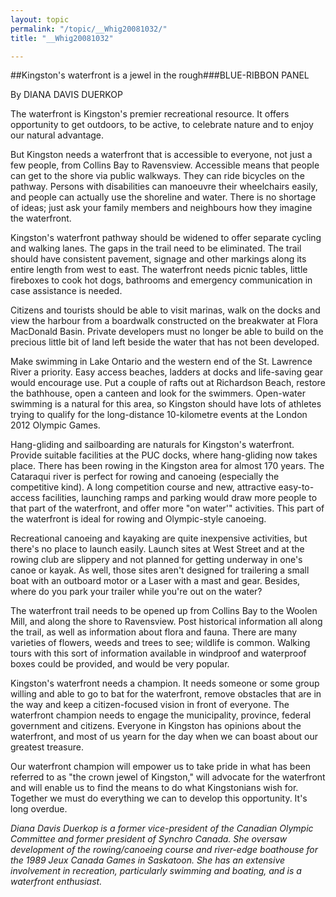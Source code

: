 ```yaml
---
layout: topic
permalink: "/topic/__Whig20081032/"
title: "__Whig20081032"

---
```


##Kingston's waterfront is a jewel in the rough###BLUE-RIBBON PANEL

By DIANA DAVIS DUERKOP



The waterfront is Kingston's premier recreational resource. It offers opportunity to get outdoors, to be active, to celebrate nature and to enjoy our natural advantage.

But Kingston needs a waterfront that is accessible to everyone, not just a few people, from Collins Bay to Ravensview. Accessible means that people can get to the shore via public walkways. They can ride bicycles on the pathway. Persons with disabilities can manoeuvre their wheelchairs easily, and people can actually use the shoreline and water. There is no shortage of ideas; just ask your family members and neighbours how they imagine the waterfront.

Kingston's waterfront pathway should be widened to offer separate cycling and walking lanes. The gaps in the trail need to be eliminated. The trail should have consistent pavement, signage and other markings along its entire length from west to east. The waterfront needs picnic tables, little fireboxes to cook hot dogs, bathrooms and emergency communication in case assistance is needed.

Citizens and tourists should be able to visit marinas, walk on the docks and view the harbour from a boardwalk constructed on the breakwater at Flora MacDonald Basin. Private developers must no longer be able to build on the precious little bit of land left beside the water that has not been developed.

Make swimming in Lake Ontario and the western end of the St. Lawrence River a priority. Easy access beaches, ladders at docks and life-saving gear would encourage use. Put a couple of rafts out at Richardson Beach, restore the bathhouse, open a canteen and look for the swimmers. Open-water swimming is a natural for this area, so Kingston should have lots of athletes trying to qualify for the long-distance 10-kilometre events at the London 2012 Olympic Games.

Hang-gliding and sailboarding are naturals for Kingston's waterfront. Provide suitable facilities at the PUC docks, where hang-gliding now takes place. There has been rowing in the Kingston area for almost 170 years. The Cataraqui river is perfect for rowing and canoeing (especially the competitive kind). A long competition course and new, attractive easy-to-access facilities, launching ramps and parking would draw more people to that part of the waterfront, and offer more "on water'" activities. This part of the waterfront is ideal for rowing and Olympic-style canoeing.

Recreational canoeing and kayaking are quite inexpensive activities, but there's no place to launch easily. Launch sites at West Street and at the rowing club are slippery and not planned for getting underway in one's canoe or kayak. As well, those sites aren't designed for trailering a small boat with an outboard motor or a Laser with a mast and gear. Besides, where do you park your trailer while you're out on the water?

The waterfront trail needs to be opened up from Collins Bay to the Woolen Mill, and along the shore to Ravensview. Post historical information all along the trail, as well as information about flora and fauna. There are many varieties of flowers, weeds and trees to see; wildlife is common. Walking tours with this sort of information available in windproof and waterproof boxes could be provided, and would be very popular.

Kingston's waterfront needs a champion. It needs someone or some group willing and able to go to bat for the waterfront, remove obstacles that are in the way and keep a citizen-focused vision in front of everyone. The waterfront champion needs to engage the municipality, province, federal government and citizens. Everyone in Kingston has opinions about the waterfront, and most of us yearn for the day when we can boast about our greatest treasure.

Our waterfront champion will empower us to take pride in what has been referred to as "the crown jewel of Kingston," will advocate for the waterfront and will enable us to find the means to do what Kingstonians wish for. Together we must do everything we can to develop this opportunity. It's long overdue.

<em>Diana Davis Duerkop is a former vice-president of the Canadian Olympic Committee and former president of Synchro Canada. She oversaw development of the rowing/canoeing course and river-edge boathouse for the 1989 Jeux Canada Games in Saskatoon. She has an extensive involvement in recreation, particularly swimming and boating, and is a waterfront enthusiast.</em>



